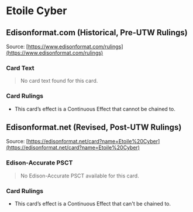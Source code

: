 # Etoile Cyber

## Edisonformat.com (Historical, Pre-UTW Rulings)

Source: [https://www.edisonformat.com/rulings](https://www.edisonformat.com/rulings)

### Card Text

> No card text found for this card.

### Card Rulings

*   This card’s effect is a Continuous Effect that cannot be chained to.

## Edisonformat.net (Revised, Post-UTW Rulings)

Source: [https://edisonformat.net/card?name=Etoile%20Cyber](https://edisonformat.net/card?name=Etoile%20Cyber)

### Edison-Accurate PSCT

> No Edison-Accurate PSCT available for this card.

### Card Rulings

*   This card’s effect is a Continuous Effect that can't be chained to.
            